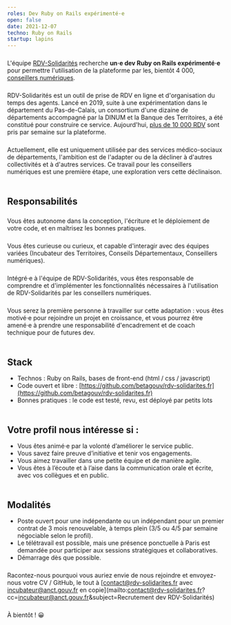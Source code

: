 ```yaml
---
roles: Dev Ruby on Rails expérimenté·e
open: false
date: 2021-12-07
techno: Ruby on Rails
startup: lapins
---
```


L'équipe [RDV-Solidarités](https://beta.gouv.fr/startups/lapins.html) recherche **un·e dev Ruby on Rails expérimenté·e** pour permettre l'utilisation de la plateforme par les, bientôt 4 000, [conseillers numériques](https://www.conseiller-numerique.gouv.fr/).

RDV-Solidarités est un outil de prise de RDV en ligne et d'organisation du temps des agents. Lancé en 2019, suite à une expérimentation dans le département du Pas-de-Calais, un consortium d'une dizaine de départements accompagné par la DINUM et la Banque des Territoires, a été constitué pour construire ce service. Aujourd'hui, [plus de 10 000 RDV](https://www.rdv-solidarites.fr/stats) sont pris par semaine sur la plateforme.

Actuellement, elle est uniquement utilisée par des services médico-sociaux de départements, l'ambition est de l'adapter ou de la décliner à d'autres collectivités et à d'autres services. Ce travail pour les conseillers numériques est une première étape, une exploration vers cette déclinaison.

<!--more-->

<style type="text/css">
p {
      margin: 1.5rem 0 0 0;
}

h2, h3 {
      margin: 3rem 0 1rem 0;
}
</style>


## Responsabilités

Vous êtes autonome dans la conception, l'écriture et le déploiement de votre code, et en maîtrisez les bonnes pratiques.

Vous êtes curieuse ou curieux, et capable d'interagir avec des équipes variées (Incubateur des Territoires, Conseils Départementaux, Conseillers numériques). 

Intégré·e à l'équipe de RDV-Solidarités, vous êtes responsable de comprendre et d'implémenter les fonctionnalités nécessaires à l'utilisation de RDV-Solidarités par les conseillers numériques.

Vous serez la première personne à travailler sur cette adaptation : vous êtes motivé·e pour rejoindre un projet en croissance, et vous pourrez être amené·e à prendre une responsabilité d'encadrement et de coach technique pour de futures dev.


## Stack

- Technos : Ruby on Rails, bases de front-end (html / css / javascript)
- Code ouvert et libre : [https://github.com/betagouv/rdv-solidarites.fr](https://github.com/betagouv/rdv-solidarites.fr)
- Bonnes pratiques : le code est testé, revu, est déployé par petits lots


## Votre profil nous intéresse si :

- Vous êtes animé·e par la volonté d’améliorer le service public.
- Vous savez faire preuve d’initiative et tenir vos engagements.
- Vous aimez travailler dans une petite équipe et de manière agile.
- Vous êtes à l’écoute et à l’aise dans la communication orale et écrite, avec vos collègues et en public.


## Modalités

- Poste ouvert pour une indépendante ou un indépendant pour un premier contrat de 3 mois renouvelable, à temps plein (3/5 ou 4/5 par semaine négociable selon le profil).
- Le télétravail est possible, mais une présence ponctuelle à Paris est demandée pour participer aux sessions stratégiques et collaboratives.
- Démarrage dès que possible.

Racontez-nous pourquoi vous auriez envie de nous rejoindre et envoyez-nous votre CV / GitHub, le tout à [contact@rdv-solidarites.fr avec incubateur@anct.gouv.fr en copie](mailto:contact@rdv-solidarites.fr?cc=incubateur@anct.gouv.fr&subject=Recrutement dev RDV-Solidarités)

À bientôt ! 😀
